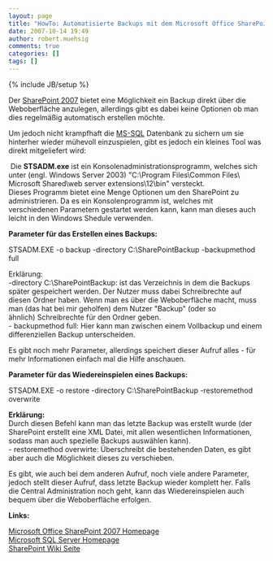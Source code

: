 ```yaml
---
layout: page
title: "HowTo: Automatisierte Backups mit dem Microsoft Office SharePoint 2007"
date: 2007-10-14 19:49
author: robert.muehsig
comments: true
categories: []
tags: []
---
```

{% include JB/setup %}
<p>Der <a href="http://office.microsoft.com/de-de/sharepointserver/default.aspx">SharePoint 2007</a>&nbsp;bietet eine Möglichkeit ein Backup direkt über die Weboberfläche anzulegen, allerdings gibt&nbsp;es dabei keine Optionen ob man dies regelmäßig automatisch erstellen möchte. <p>Um jedoch nicht krampfhaft die <a href="http://www.microsoft.com/germany/sql/default.mspx">MS-SQL</a> Datenbank zu sichern um&nbsp;sie hinterher wieder mühevoll einzuspielen, gibt es jedoch ein kleines Tool was direkt mitgeliefert wird: <p>&nbsp;Die <strong>STSADM.exe</strong> ist ein Konsolenadministrationsprogramm, welches sich unter (engl. Windows Server 2003) "C:\Program Files\Common Files\ Microsoft Shared\web server extensions\12\bin" versteckt.<br>Dieses Programm bietet eine Menge Optionen um den SharePoint zu administrieren. Da es ein Konsolenprogramm ist, welches mit verschiedenen Parametern gestartet werden kann, kann man dieses auch leicht in den Windows Shedule verwenden. <p><strong>Parameter für das Erstellen eines Backups:</strong> <p>STSADM.EXE -o backup -directory C:\SharePointBackup -backupmethod full <p>Erklärung:&nbsp;<br>-directory C:\SharePointBackup: ist das&nbsp;Verzeichnis in dem die Backups später gespeichert werden.&nbsp;Der Nutzer muss dabei Schreibrechte auf diesen Ordner haben. Wenn man es über die Weboberfläche macht, muss man (das hat bei mir geholfen) dem Nutzer "Backup" (oder so ähnlich)&nbsp;Schreibrechte für den Ordner geben.<br>- backupmethod full: Hier kann man zwischen&nbsp;einem Vollbackup und einem differenziellen Backup unterscheiden. <p>Es gibt noch mehr Parameter, allerdings speichert dieser Aufruf alles - für mehr Informationen einfach mal die Hilfe anschauen. <p><strong>Parameter für das Wiedereinspielen eines Backups:</strong> <p>STSADM.EXE -o restore -directory C:\SharePointBackup -restoremethod overwrite <p><strong>Erklärung:</strong><br>Durch diesen Befehl kann man das letzte Backup was erstellt wurde (der SharePoint erstellt eine XML Datei, mit allen wesentlichen Informationen, sodass man&nbsp;auch spezielle&nbsp;Backups auswählen kann).<br>- restoremethod overwirte:&nbsp;Überschreibt die bestehenden Daten, es gibt aber auch die Möglichkeit dieses&nbsp;zu verschieben. <p>Es gibt, wie auch bei dem&nbsp;anderen Aufruf, noch viele andere Parameter, jedoch stellt&nbsp;dieser&nbsp;Aufruf, dass letzte Backup wieder komplett her.&nbsp;Falls die&nbsp;Central Administration noch geht, kann&nbsp;das&nbsp;Wiedereinspielen auch bequem über die Weboberfläche erfolgen. <p><strong>Links:</strong> <p><a href="http://office.microsoft.com/de-de/sharepointserver/default.aspx">Microsoft Office SharePoint 2007 Homepage</a><br><a href="http://www.microsoft.com/germany/sql/default.mspx">Microsoft SQL Server Homepage</a><br><a href="http://de.wikipedia.org/wiki/SharePoint">SharePoint Wiki Seite</a></p>
